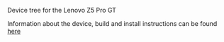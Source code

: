 Device tree for the Lenovo Z5 Pro GT

Information about the device, build and install instructions can be found [here](http://wiki.lineageos.org/devices/heart/)
